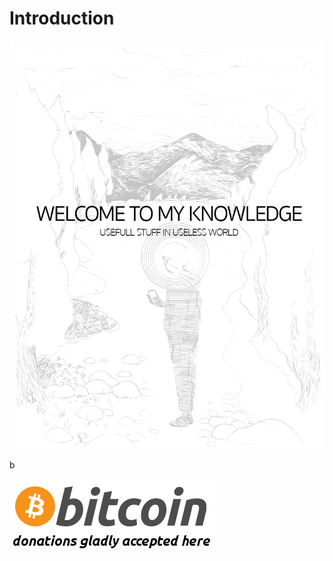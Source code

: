 # Introduction

![](.gitbook/assets/bf94533c-b731-495b-8c8d-4b15431c7e8f.jpg)

  


b



![das](.gitbook/assets/images.png)

